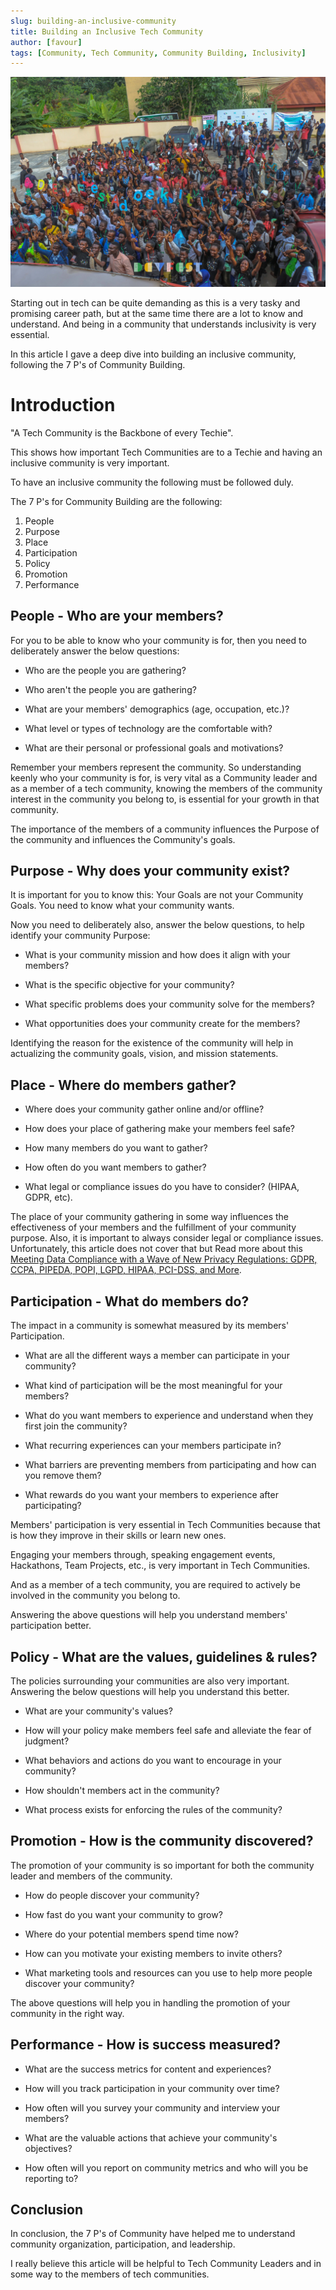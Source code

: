 ```yaml
---
slug: building-an-inclusive-community
title: Building an Inclusive Tech Community
author: [favour]
tags: [Community, Tech Community, Community Building, Inclusivity]
---
```


![image title](./DEVFEST-%20IMG_2615.jpeg)

Starting out in tech can be quite demanding as this is a very tasky and promising career path, but at the same time there are a lot to know and understand. And being in a community that understands inclusivity is very essential. 

In this article I gave a deep dive into building an inclusive community, following the 7 P's of Community Building. 

# Introduction
"A Tech Community is the Backbone of every Techie". 

This shows how important Tech Communities are to a Techie and having an inclusive community is very important. 

To have an inclusive community the following must be followed duly.

The 7 P's for Community Building are the following: 

1. People
2. Purpose
3. Place
4. Participation
5. Policy
6. Promotion
7. Performance

## People - Who are your members?

For you to be able to know who your community is for, then you need to deliberately answer the below questions: 


- Who are the people you are gathering?

- Who aren't the people you are gathering?

- What are your members' demographics (age, occupation, etc.)?

- What level or types of technology are the comfortable with?

- What are their personal or professional goals and motivations?


Remember your members represent the community. So understanding keenly who your community is for, is very vital as a Community leader and as a member of a tech community, knowing the members of the community interest in the community you belong to, is essential for your growth in that community. 

The importance of the members of a community influences the Purpose of the community and influences the Community's goals. 

## Purpose - Why does your community exist?

It is important for you to know this: Your Goals are not your Community Goals. You need to know what your community wants.

Now you need to deliberately also, answer the below questions, to help identify your community Purpose: 


- What is your community mission and how does it align with your members?

- What is the specific objective for your community?

- What specific problems does your community solve for the members? 

- What opportunities does your community create for the members?

Identifying the reason for the existence of the community will help in actualizing the community goals, vision, and mission statements. 

## Place - Where do members gather?


- Where does your community gather online and/or offline?

- How does your place of gathering make your members feel safe?

- How many members do you want to gather?

- How often do you want members to gather?

- What legal or compliance issues do you have to consider? (HIPAA, GDPR, etc). 

The place of your community gathering in some way influences the effectiveness of your members and the fulfillment of your community purpose. Also, it is important to always consider legal or compliance issues. Unfortunately, this article does not cover that but Read more about this [Meeting Data Compliance with a Wave of New Privacy Regulations: GDPR, CCPA, PIPEDA, POPI, LGPD, HIPAA, PCI-DSS, and More](https://cloud.netapp.com/blog/data-compliance-regulations-hipaa-gdpr-and-pci-dss). 


## Participation - What do members do?

The impact in a community is somewhat measured by its members' Participation. 


- What are all the different ways a member can participate in your community?

- What kind of participation will be the most meaningful for your members?

- What do you want members to experience and understand when they first join the community?

- What recurring experiences can your members participate in?

- What barriers are preventing members from participating and how can you remove them?

- What rewards do you want your members to experience after participating?

Members' participation is very essential in Tech Communities because that is how they improve in their skills or learn new ones. 

Engaging your members through, speaking engagement events, Hackathons, Team Projects, etc., is very important in Tech Communities. 

And as a member of a tech community, you are required to actively be involved in the community you belong to. 

Answering the above questions will help you understand members' participation better. 


## Policy - What are the values, guidelines & rules?

The policies surrounding your communities are also very important. Answering the below questions will help you understand this better.

- What are your community's values? 

- How will your policy make members feel safe and alleviate the fear of judgment?

- What behaviors and actions do you want to encourage in your community?

- How shouldn't members act in the community?

- What process exists for enforcing the rules of the community?


## Promotion - How is the community discovered?

The promotion of your community is so important for both the community leader and members of the community. 

- How do people discover your community?

- How fast do you want your community to grow?

- Where do your potential members spend time now?

- How can you motivate your existing members to invite others?

- What marketing tools and resources can you use to help more people discover your community?

The above questions will help you in handling the promotion of your community in the right way. 


## Performance - How is success measured?

- What are the success metrics for content and experiences?

- How will you track participation in your community over time?

- How often will you survey your community and interview your members?

- What are the valuable actions that achieve your community's objectives?

- How often will you report on community metrics and who will you be reporting to?

## Conclusion
In conclusion, the 7 P's of Community have helped me to understand community organization, participation, and leadership. 

I really believe this article will be helpful to Tech Community Leaders and in some way to the members of tech communities. 













 




























